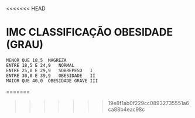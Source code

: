 <<<<<<< HEAD
# IMC	CLASSIFICAÇÃO	OBESIDADE (GRAU)
    MENOR QUE 18,5	MAGREZA
    ENTRE 18,5 E 24,9	NORMAL
    ENTRE 25,0 E 29,9	SOBREPESO	I
    ENTRE 30,0 E 39,9	OBESIDADE	II
    MAIOR QUE 40,0	OBESIDADE GRAVE	III
=======

>>>>>>> 19e8f1ab0f229cc08932735551a6ca88b4eac98c
